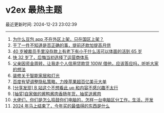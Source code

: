# v2ex 最热主题

最近更新时间: 2024-12-23 23:02:39

--- 
1. [为什么豆包 app 不在外区上架，只在国区上架？](https://www.v2ex.com/t/1099493) 
2. [干了一件不知道是否正确的事，提前还款加提高月供](https://www.v2ex.com/t/1099495) 
3. [40 岁被裁员手里没存款上有老下有小干什么活可以体面的活到 65 岁](https://www.v2ex.com/t/1099503) 
4. [快 32 岁了，后悔当初选择了运营商体系](https://www.v2ex.com/t/1099527) 
5. [父亲因资金周转，让我走个人信用贷款贷 100W 借他，应该答应吗，听听大家的想法](https://www.v2ex.com/t/1099571) 
6. [装修关于智能家居和灯光](https://www.v2ex.com/t/1099498) 
7. [百度有望调整隐私策略，力挽苹果超百亿美元大单](https://www.v2ex.com/t/1099512) 
8. [[分享发现] B 站这个不想看此 up 和内容不感兴趣不太行](https://www.v2ex.com/t/1099546) 
9. [[抽奖]自家做的酱鸭酱肉香肠年货，抽奖送酱肉](https://www.v2ex.com/t/1099580) 
10. [大佬们，你们是怎么捣鼓你们电脑的，怎样一台电脑区分工作，生活，开发](https://www.v2ex.com/t/1099597) 
11. [2024 年马上结束了，今年买的最值得的东西是什么](https://www.v2ex.com/t/1099646) 

